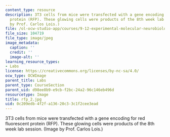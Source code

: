 ```yaml
---
content_type: resource
description: 3T3 cells from mice were transfected with a gene encoding for red fluorescent
  protein (RFP). These glowing cells were products of the 8th week lab session. (Image
  by Prof. Carlos Lois.)
file: /ol-ocw-studio-app/courses/9-12-experimental-molecular-neurobiology-fall-2006/0c209edb4f2fa13620c33c1f2cee3ead_rfp_2.jpg
file_size: 104719
file_type: image/jpeg
image_metadata:
  caption: ''
  credit: ''
  image-alt: ''
learning_resource_types:
- Labs
license: https://creativecommons.org/licenses/by-nc-sa/4.0/
ocw_type: OCWImage
parent_title: Labs
parent_type: CourseSection
parent_uid: d98ee8b9-e9cb-f2bc-24a2-96c146eb496d
resourcetype: Image
title: rfp_2.jpg
uid: 0c209edb-4f2f-a136-20c3-3c1f2cee3ead
---
```

3T3 cells from mice were transfected with a gene encoding for red fluorescent protein (RFP). These glowing cells were products of the 8th week lab session. (Image by Prof. Carlos Lois.)